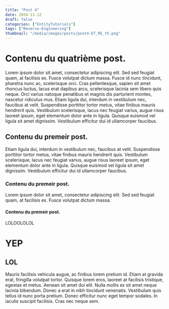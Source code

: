 ```yaml
---
title: "Post 4"
date: 2024-11-12
draft: false
categories: ["EntityTutorials"]
tags: ["Reverse-Engineering"]
thumbnail: "/media/images/posts/post4-ET_RE_th.png"
---
```

# Contenu du quatrième post.
Lorem ipsum dolor sit amet, consectetur adipiscing elit. Sed sed feugiat quam, at facilisis ex. Fusce volutpat dictum massa. Fusce id nunc tincidunt, pharetra nunc ac, scelerisque orci. Cras pellentesque, sapien sit amet rhoncus luctus, lacus erat dapibus arcu, scelerisque lacinia sem libero quis neque. Orci varius natoque penatibus et magnis dis parturient montes, nascetur ridiculus mus. Etiam ligula dui, interdum in vestibulum nec, faucibus at velit. Suspendisse porttitor tortor metus, vitae finibus mauris hendrerit quis. Vestibulum scelerisque, lacus nec feugiat varius, augue risus laoreet ipsum, eget elementum dolor ante in ligula. Quisque euismod vel ligula sit amet dignissim. Vestibulum efficitur dui id ullamcorper faucibus.

## Contenu du premeir post.
Etiam ligula dui, interdum in vestibulum nec, faucibus at velit. Suspendisse porttitor tortor metus, vitae finibus mauris hendrerit quis. Vestibulum scelerisque, lacus nec feugiat varius, augue risus laoreet ipsum, eget elementum dolor ante in ligula. Quisque euismod vel ligula sit amet dignissim. Vestibulum efficitur dui id ullamcorper faucibus.
 
### Contenu du premeir post.
Lorem ipsum dolor sit amet, consectetur adipiscing elit. Sed sed feugiat quam, at facilisis ex. Fusce volutpat dictum massa.

#### Contenu du premeir post.
LOLOOLOLOL

# YEP
## LOL
Mauris facilisis vehicula augue, ac finibus lorem pretium id. Etiam at gravida erat, fringilla volutpat tortor. Quisque lorem eros, laoreet at facilisis tristique, egestas et metus. Aenean sit amet dui elit. Nulla mollis ex sit amet neque lacinia bibendum. Donec a erat in nibh tincidunt venenatis. Vestibulum quis tellus id nunc porta pretium. Donec efficitur nunc eget tempor sodales. In iaculis suscipit facilisis. Cras nec neque sem.

